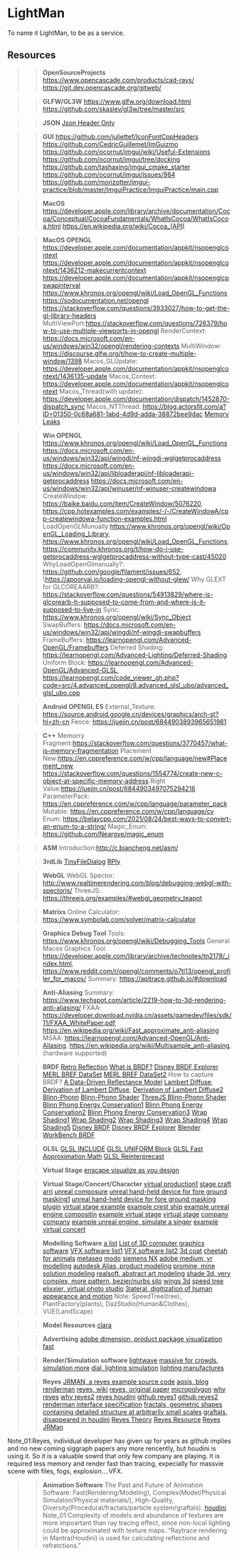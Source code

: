 # LightMan

To name it LightMan, to be as a service.

## Resources

>>**OpenSourceProjects**
https://www.opencascade.com/products/cad-rays/
https://git.dev.opencascade.org/gitweb/

>>**GLFW/GL3W**
https://www.glfw.org/download.html
https://github.com/skaslev/gl3w/tree/master/src

>>**JSON**
[Json Header Only](https://github.com/nlohmann/json)

>>**GUI**
https://github.com/juliettef/IconFontCppHeaders
https://github.com/CedricGuillemet/ImGuizmo
https://github.com/ocornut/imgui/wiki/Useful-Extensions
https://github.com/ocornut/imgui/tree/docking
https://github.com/tashaxing/imgui_cmake_starter
https://github.com/ocornut/imgui/issues/984
https://github.com/morizotter/imgui-practice/blob/master/ImguiPractice/ImguiPractice/main.cpp

>>**MacOS**
https://developer.apple.com/library/archive/documentation/Cocoa/Conceptual/CocoaFundamentals/WhatIsCocoa/WhatIsCocoa.html
https://en.wikipedia.org/wiki/Cocoa_(API)

>>**MacOS OPENGL**
https://developer.apple.com/documentation/appkit/nsopenglcontext
https://developer.apple.com/documentation/appkit/nsopenglcontext/1436212-makecurrentcontext
https://developer.apple.com/documentation/appkit/nsopenglcpswapinterval
https://www.khronos.org/opengl/wiki/Load_OpenGL_Functions
https://sodocumentation.net/opengl
https://stackoverflow.com/questions/3933027/how-to-get-the-gl-library-headers
MultiViewPort:https://stackoverflow.com/questions/726379/how-to-use-multiple-viewports-in-opengl
RenderContext: https://docs.microsoft.com/en-us/windows/win32/opengl/rendering-contexts
MultiWindow: https://discourse.glfw.org/t/how-to-create-multiple-window/1398
Macos_GLUpdate: https://developer.apple.com/documentation/appkit/nsopenglcontext/1436135-update
Macos_Context: https://developer.apple.com/documentation/appkit/nsopenglcontext
Macos_Thread(with update): https://developer.apple.com/documentation/dispatch/1452870-dispatch_sync
Macos_NTThread: https://blog.actorsfit.com/a?ID=01350-0c68a681-1abd-4d9d-adda-38872bee9dac
[Memory Leaks](https://help.apple.com/instruments/mac/current/#/dev022f987b)


>>**Win OPENGL**
https://www.khronos.org/opengl/wiki/Load_OpenGL_Functions
https://docs.microsoft.com/en-us/windows/win32/api/wingdi/nf-wingdi-wglgetprocaddress
https://docs.microsoft.com/en-us/windows/win32/api/libloaderapi/nf-libloaderapi-getprocaddress
https://docs.microsoft.com/en-us/windows/win32/api/winuser/nf-winuser-createwindowa
CreateWindow: https://baike.baidu.com/item/CreateWindow/5076220, https://cpp.hotexamples.com/examples/-/-/CreateWindowA/cpp-createwindowa-function-examples.html
LoadOpenGLMunually:https://www.khronos.org/opengl/wiki/OpenGL_Loading_Library, https://www.khronos.org/opengl/wiki/Load_OpenGL_Functions, https://community.khronos.org/t/how-do-i-use-getprocaddress-wglgetprocaddress-without-type-cast/45020
WhyLoadOpenGlmanually?: https://github.com/google/filament/issues/652, \https://apoorvaj.io/loading-opengl-without-glew/
Why GLEXT for GLCOREAARB?: https://stackoverflow.com/questions/54913829/where-is-glcorearb-h-supposed-to-come-from-and-where-is-it-supposed-to-live-in
Sync: https://www.khronos.org/opengl/wiki/Sync_Object
SwapBuffers: https://docs.microsoft.com/en-us/windows/win32/api/wingdi/nf-wingdi-swapbuffers
FrameBuffers: https://learnopengl.com/Advanced-OpenGL/Framebuffers
Deferred Shading: https://learnopengl.com/Advanced-Lighting/Deferred-Shading
Uniform Block: https://learnopengl.com/Advanced-OpenGL/Advanced-GLSL, https://learnopengl.com/code_viewer_gh.php?code=src/4.advanced_opengl/8.advanced_glsl_ubo/advanced_glsl_ubo.cpp

>>**Android OPENGL ES**
External_Texture: https://source.android.google.cn/devices/graphics/arch-st?hl=zh-cn
Fence: https://juejin.cn/post/6844903893965651981

>>**C++**
Memorry Fragment:https://stackoverflow.com/questions/3770457/what-is-memory-fragmentation
Placement New:https://en.cppreference.com/w/cpp/language/new#Placement_new, https://stackoverflow.com/questions/1554774/create-new-c-object-at-specific-memory-address
Right Value:https://juejin.cn/post/6844903497075294216
ParameterPack: https://en.cppreference.com/w/cpp/language/parameter_pack
Mutable: https://en.cppreference.com/w/cpp/language/cv
Enum: https://belaycpp.com/2021/08/24/best-ways-to-convert-an-enum-to-a-string/
Magic_Enum: https://github.com/Neargye/magic_enum

>>**ASM**
Introduction:http://c.biancheng.net/asm/

>>**3rdLib**
[TinyFileDialog](https://github.com/native-toolkit/tinyfiledialogs)
[RPly](https://w3.impa.br/~diego/software/rply/)

>>**WebGL**
WebGL Spector: http://www.realtimerendering.com/blog/debugging-webgl-with-spectorjs/
ThreeJS: https://threejs.org/examples/#webgl_geometry_teapot

>>**Matrixs**
Online Calculator: https://www.symbolab.com/solver/matrix-calculator

>>**Graphics Debug Tool**
Tools: https://www.khronos.org/opengl/wiki/Debugging_Tools
General Macos Graphics Tool: https://developer.apple.com/library/archive/technotes/tn2178/_index.html,
https://www.reddit.com/r/opengl/comments/o7tj13/opengl_profiler_for_macos/
Summary: https://apitrace.github.io/#download

>>**Anti-Aliasing**
Summary: https://www.techspot.com/article/2219-how-to-3d-rendering-anti-aliasing/
FXAA: https://developer.download.nvidia.cn/assets/gamedev/files/sdk/11/FXAA_WhitePaper.pdf, https://en.wikipedia.org/wiki/Fast_approximate_anti-aliasing
MSAA: https://learnopengl.com/Advanced-OpenGL/Anti-Aliasing, https://en.wikipedia.org/wiki/Multisample_anti-aliasing, (hardware supported)

>>**BRDF**
[Retro Reflection](https://www.roadvista.com/retroreflection/)
[What is BRDF?](http://wiki.nuaj.net/index.php?title=BRDF)
[Disney BRDF Explorer](https://github.com/wdas/brdf)
[MERL BREF DataSet](https://cdfg.csail.mit.edu/wojciech/brdfdatabase)
[MERL BREF DataSet2](https://www.merl.com/brdf/)
How to capture BRDF? [A Data-Driven Reflectance Model](http://www.csbio.unc.edu/mcmillan/pubs/sig03_matusik.pdf)
[Lambert  Diffuse](https://en.wikipedia.org/wiki/Lambertian_reflectance), [Derivation of Lambert Diffuse](https://www.scratchapixel.com/lessons/3d-basic-rendering/introduction-to-shading/diffuse-lambertian-shading), [Derivation of Lambert Diffuse2](https://sakibsaikia.github.io/graphics/2019/09/10/Deriving-Lambertian-BRDF-From-First-Principles.html)
[Blinn-Phonn](https://en.wikipedia.org/wiki/Blinn%E2%80%93Phong_reflection_model)
[Blinn-Phonn Shader](https://learnopengl.com/code_viewer.php?code=advanced-lighting/blinn_phong&type=fragment)
[ThreeJS Blinn-Phonn Shader](https://threejs.org/examples/#webgl_geometry_teapot)
[Blinn Phong Energy Conservation1](https://www.rorydriscoll.com/2009/01/25/energy-conservation-in-games/)
[Blinn Phong Energy Conservation2](http://www.farbrausch.de/~fg/stuff/phong.pdf)
[Blinn Phong Energy Conservation3](http://www.thetenthplanet.de/archives/255)
[Wrap Shading1](https://blog.csdn.net/pianpiansq/article/details/74453602)
[Wrap Shading2](https://www.cnblogs.com/cpxnet/p/6075353.html)
[Wrap Shading3](https://developer.nvidia.com/gpugems/gpugems/part-iii-materials/chapter-16-real-time-approximations-subsurface-scattering)
[Wrap Shading4](https://blog.selfshadow.com/2011/12/31/righting-wrap-part-1/)
[Wrap Shading5](https://www.iro.umontreal.ca/~derek/files/jgt_wrap.pdf)
[Disney BRDF](https://github.com/knightcrawler25/GLSL-PathTracer/blob/bcdd44e25298bcb39162c679e03710680afb90d5/src/shaders/common/disney.glsl)
[Disney BRDF Explorer](https://github.com/wdas/brdf/blob/main/src/brdfs/disney.brdf)
[Blender WorkBench BRDF](https://github.com/blender/blender/blob/master/source/blender/draw/engines/workbench/shaders/workbench_world_light_lib.glsl)


>>**GLSL**
[GLSL INCLUDE](https://github.com/knightcrawler25/GLSL-PathTracer/blob/master/src/core/ShaderIncludes.h)
[GLSL UNIFORM Block](https://learnopengl.com/Advanced-OpenGL/Advanced-GLSL)
[GLSL Fast Approximation Math](https://github.com/michaldrobot/ShaderFastLibs/blob/master/ShaderFastMathLib.h)
[GLSL Reinterprecast](https://www.khronos.org/registry/OpenGL-Refpages/gl4/html/floatBitsToInt.xhtml)

>>**Virtual Stage**
[enscape visualize as you design](https://enscape3d.com/)

>>**Virtual Stage/Concert/Character**
[virtual production1](https://www.premiumbeat.com/blog/virtual-production-for-filmmakers/)
[stage craft](https://www.ilm.com/stagecraft/)
[arri](https://www.arri.com/cn?eid=registration&file_uid=12886)
[unreal composure](https://docs.unrealengine.com/4.27/en-US/WorkingWithMedia/IntegratingMedia/Composure/QuickStart/)
[unreal hand-held device for fore ground masking1](https://www.youtube.com/watch?v=had9wSFcoBI)
[unreal hand-held device for fore ground masking plugin](https://github.com/dpredie/OneEuroBlueprint)
[virtual stage example](https://vimeo.com/671300793?embedded=true&source=vimeo_logo&owner=5231721)
[example crest ship](https://www.youtube.com/watch?v=8YuaIwVbEZo)
[example unreal engine compositin](https://www.youtube.com/watch?v=Kd6Bx74LMSM)
[example virtual stage](https://www.youtube.com/watch?v=TWIKJuxa9zI)
[virtual stage](https://www.youtube.com/watch?v=24hUVZ9v_7o)
[company](https://x1-digital.com/)
[company](https://xitelabs.com/portfolio/grimesshinigamieyes/)
[example unreal engine, simulate a singer](https://www.youtube.com/watch?v=-4ZXuaHRx30)
[example virtual concert](https://www.youtube.com/watch?v=sjgs95eevgE)

>>**Modelling Software**
[a list](https://en.wikipedia.org/wiki/List_of_3D_modeling_software)
[List of 3D computer graphics software](https://en.wikipedia.org/wiki/List_of_3D_computer_graphics_software)
[VFX software list1](https://filmora.wondershare.com/video-editing-tips/best-special-effects-software.html)
[VFX software list2](https://www.videoconverterfactory.com/tips/best-vfx-software.html)
[3d coat](https://3dcoat.com/)
[cheetah for animals](https://www.cheetah3d.com/)
[metaseq](https://metaseq.net/en/index.html)
[modo](https://www.foundry.com/products/modo)
[siemens NX](https://www.plm.automation.siemens.com/global/en/products/nx/)
[adobe medium, vr modelling](https://www.adobe.com/products/medium.html)
[autodesk Alias, product modeling](https://www.autodesk.com/products/alias-products/overview?term=1-YEAR&tab=subscription)
[promine, mine solution modeling](https://promine.com/)
[realsoft, abstract art modeling](http://www.realsoft.fi/)
[shade 3d, very complex, more pattern, bezier/nurbs ](https://shade3d.jp/en/)
[silo](https://www.nevercenter.com/silo/)
[wings 3d](http://www.wings3d.com/)
[speed tree](https://store.speedtree.com/)
[elixxier, virtual photo studio](https://www.elixxier.com/en/products/setalight3d.php)
[3lateral, digitization of human appearance and motion](https://www.3lateral.com/about-us.html)
Note: SpeedTree(tree), PlantFactory(plants), DazStudio(Human&Clothes), VUE(LandScape)

>>**Model Resources**
[clara](https://clara.io/)

>>**Advertising**
[adobe dimension, product package visualization fast](https://www.youtube.com/watch?v=bM-3PydkMBg)

>>**Render/Simulation software**
[lightwave](https://www.lightwave3d.com/products/)
[massive for crowds, simulation more](https://www.massivesoftware.com/massiveprime.html)
[dial, lighting simulation](https://www.dialux.com/en-GB/about-dial)
[lighting manufactures](https://www.lightingdirect.com/lighting-manufacturers/c3)

>>**Reyes**
[JRMAN, a reyes example source code](http://www.jrman.org/)
[aqsis, blog](http://www.aqsis.org/2015/08/15/Point_Based_Global_Illumination.html)
[renderman](https://renderman.pixar.com/)
[reyes, wiki](https://en.wikipedia.org/wiki/Reyes_rendering)
[reyes, original paper](https://graphics.pixar.com/library/Reyes/paper.pdf)
[micropolygon](https://en.wikipedia.org/wiki/Micropolygon)
[why reyes](https://3dcoat.com/forum/index.php?/topic/24557-micropolygon-vs-physically-renderer-houdini/)
[why reyes2](https://www.sidefx.com/forum/topic/19861/?page=1#post-93274)
[reyes houdini](https://www.sidefx.com/docs/houdini/render/understanding.html#mantra-s-rendering-pipeline)
[github reyes1](https://github.com/dpasca/RibTools)
[github reyes2](https://github.com/abstractalgo/reyes)
[renderman interface specification](https://en.wikipedia.org/wiki/RenderMan_Interface_Specification)
[fractals, geometric shapes containing detailed structure at arbitrarily small scales](https://en.wikipedia.org/wiki/Fractal)
[graftals, disappeared in houdini](https://www.cs.princeton.edu/courses/archive/fall00/cs426/lectures/npr/sld046.htm)
[Reyes Theory](http://www.steckles.com/reyes2.html)
[Reyes Resource](https://www.realtimerendering.com/blog/tag/reyes/)
[Reyes JRMan](https://www.jrman.org/)

Note_01:Reyes, individual developer has given up for years as github implies and no new coming siggraph papers any more rencently, but houdini is using it. So it is a valuable sowrd that only few company are playing. It is required less memory and render fast than tracing, expecially for massvie scene with files, fogs, explosion....VFX.


>>**Animation Software**
The Past and Future of Animation Software: Fast(Rendering/Modeling), Complex(Model/Physical Simulaton/Physical materials/), High-Quality, Diversity(Procedural/fractals/particle system/graftals).
[houdini](https://www.sidefx.com/)
Note_01:Complexity of models and abundance of textures are more impoartant than ray tracing effect, since non-local lighting could be approximated with texture maps. “Raytrace rendering in Mantra(Houdini) is used for calculating reflections and refratctions.”
